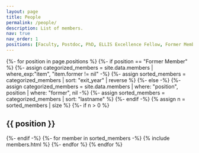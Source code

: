 ```yaml
---
layout: page
title: People
permalink: /people/
description: List of members.
nav: true
nav_order: 1
positions: [Faculty, Postdoc, PhD, ELLIS Excellence Fellow, Former Member]
---
```


<!-- pages/member.md -->
<div class="people">
  {%- for position in page.positions %}
  {%- if position == "Former Member" %}
    {%- assign categorized_members = site.data.members | where_exp:"item", "item.former != nil" -%}
    {%- assign sorted_members = categorized_members | sort: "exit_year" | reverse %}
  {%- else -%}
    {%- assign categorized_members = site.data.members | where: "position", position | where: "former", nil -%}
    {%- assign sorted_members = categorized_members | sort: "lastname"  %}
  {%- endif -%}
  {% assign n = sorted_members | size %}
    {%- if n > 0 %}
    <h2 class="category">{{ position }}</h2>
    {%- endif -%}
    {%- for member in sorted_members -%}
      {% include members.html %}
    {%- endfor %}
  {% endfor %}
</div>

